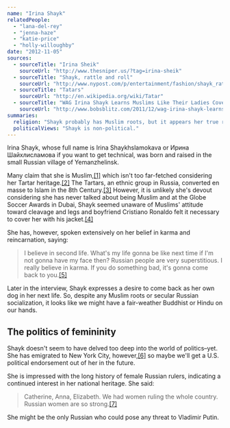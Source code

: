 ```yaml
---
name: "Irina Shayk"
relatedPeople:
  - "lana-del-rey"
  - "jenna-haze"
  - "katie-price"
  - "holly-willoughby"
date: "2012-11-05"
sources:
  - sourceTitle: "Irina Sheik"
    sourceUrl: "http://www.thesniper.us/?tag=irina-sheik"
  - sourceTitle: "Shayk, rattle and roll"
    sourceUrl: "http://www.nypost.com/p/entertainment/fashion/shayk_rattle_and_roll_FfOgWVfOx3EEnQuHcc307I"
  - sourceTitle: "Tatars"
    sourceUrl: "http://en.wikipedia.org/wiki/Tatar"
  - sourceTitle: "WAG Irina Shayk Learns Muslims Like Their Ladies Covered Up"
    sourceUrl: "http://www.bobsblitz.com/2011/12/wag-irina-shayk-learns-muslims-like.html"
summaries:
  religion: "Shayk probably has Muslim roots, but it appears her true religious interests are more Eastern and oriented to karma and reincarnation."
  politicalViews: "Shayk is non-political."
---
```


Irina Shayk, whose full name is Irina Shaykhslamokava or Ирина Шайхлисламова if you want to get technical, was born and raised in the small Russian village of Yemanzhelinsk.

Many claim that she is Muslim,<a class="source-citation" href="#http%3A%2F%2Fwww.thesniper.us%2F%3Ftag%3Dirina-sheik" title="Irina Sheik">[1]</a> which isn't too far-fetched considering her Tartar heritage.<a class="source-citation" href="#http%3A%2F%2Fwww.nypost.com%2Fp%2Fentertainment%2Ffashion%2Fshayk_rattle_and_roll_FfOgWVfOx3EEnQuHcc307I" title="Shayk, rattle and roll">[2]</a> The Tartars, an ethnic group in Russia, converted en masse to Islam in the 8th Century.<a class="source-citation" href="#http%3A%2F%2Fen.wikipedia.org%2Fwiki%2FTatar" title="Tatars">[3]</a> However, it is unlikely she's devout considering she has never talked about being Muslim and at the Globe Soccer Awards in Dubai, Shayk seemed unaware of Muslims' attitude toward cleavage and legs and boyfriend Cristiano Ronaldo felt it necessary to cover her with his jacket.<a class="source-citation" href="#http%3A%2F%2Fwww.bobsblitz.com%2F2011%2F12%2Fwag-irina-shayk-learns-muslims-like.html" title="WAG Irina Shayk Learns Muslims Like Their Ladies Covered Up">[4]</a>

She has, however, spoken extensively on her belief in karma and reincarnation, saying:

>I believe in second life. What's my life gonna be like next time if I'm not gonna have my face then? Russian people are very superstitious. I really believe in karma. If you do something bad, it's gonna come back to you.<a class="source-citation" href="#http%3A%2F%2Fwww.nypost.com%2Fp%2Fentertainment%2Ffashion%2Fshayk_rattle_and_roll_FfOgWVfOx3EEnQuHcc307I" title="Shayk, rattle and roll">[5]</a>

Later in the interview, Shayk expresses a desire to come back as her own dog in her next life. So, despite any Muslim roots or secular Russian socialization, it looks like we might have a fair-weather Buddhist or Hindu on our hands.


## The politics of femininity

Shayk doesn't seem to have delved too deep into the world of politics–yet. She has emigrated to New York City, however,<a class="source-citation" href="#http%3A%2F%2Fwww.nypost.com%2Fp%2Fentertainment%2Ffashion%2Fshayk_rattle_and_roll_FfOgWVfOx3EEnQuHcc307I" title="Shayk, rattle and roll">[6]</a> so maybe we'll get a U.S. political endorsement out of her in the future.

She is impressed with the long history of female Russian rulers, indicating a continued interest in her national heritage. She said:

>Catherine, Anna, Elizabeth. We had women ruling the whole country. Russian women are so strong.<a class="source-citation" href="#http%3A%2F%2Fwww.nypost.com%2Fp%2Fentertainment%2Ffashion%2Fshayk_rattle_and_roll_FfOgWVfOx3EEnQuHcc307I" title="Shayk, rattle and roll">[7]</a>

She might be the only Russian who could pose any threat to Vladimir Putin.